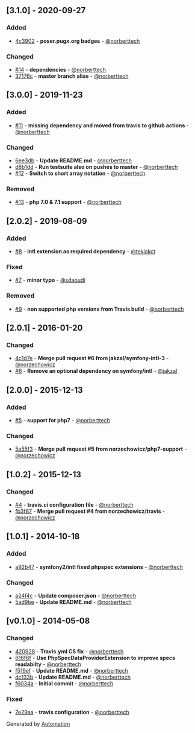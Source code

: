 ## [3.1.0] - 2020-09-27

### Added
- [4c3902](https://github.com/coduo/php-to-string/commit/4c39029921aa1ead4d156e81dc9eac4dfc121e11) - **poser.pugx.org badges** - [@norberttech](https://github.com/norberttech)

### Changed
- [#14](https://github.com/coduo/php-to-string/pull/14) - **dependencies** - [@norberttech](https://github.com/norberttech)
- [37176c](https://github.com/coduo/php-to-string/commit/37176cfff780473b5aedd89f5734d7cad6c7588e) - **master branch alias** - [@norberttech](https://github.com/norberttech)

## [3.0.0] - 2019-11-23

### Added
- [#11](https://github.com/coduo/php-to-string/pull/11) - **missing dependency and moved from travis to github actions** - [@norberttech](https://github.com/norberttech)

### Changed
- [6ee3db](https://github.com/coduo/php-to-string/commit/6ee3dbd06fbff934673f2e59094158cf187400b2) - **Update README.md** - [@norberttech](https://github.com/norberttech)
- [d8b1dd](https://github.com/coduo/php-to-string/commit/d8b1dd1986b2da58dbdd83f19a910229c0802bf3) - **Run testsuite also on pushes to master** - [@norberttech](https://github.com/norberttech)
- [#12](https://github.com/coduo/php-to-string/pull/12) - **Switch to short array notation** - [@norberttech](https://github.com/norberttech)

### Removed
- [#13](https://github.com/coduo/php-to-string/pull/13) - **php 7.0 & 7.1 support** - [@norberttech](https://github.com/norberttech)

## [2.0.2] - 2019-08-09

### Added
- [#8](https://github.com/coduo/php-to-string/pull/8) - **intl extension as required dependency** - [@teklakct](https://github.com/teklakct)

### Fixed
- [#7](https://github.com/coduo/php-to-string/pull/7) - **minor typo** - [@sdaoudi](https://github.com/sdaoudi)

### Removed
- [#9](https://github.com/coduo/php-to-string/pull/9) - **non supported php versions from Travis build** - [@norberttech](https://github.com/norberttech)

## [2.0.1] - 2016-01-20

### Changed
- [4c1d7e](https://github.com/coduo/php-to-string/commit/4c1d7e2e76017719edc70e944ace0ec570748a78) - **Merge pull request #6 from jakzal/symfony-intl-3** - [@norzechowicz](https://github.com/norzechowicz)
- [#6](https://github.com/coduo/php-to-string/pull/6) - **Remove an optional dependency on symfony/intl** - [@jakzal](https://github.com/jakzal)

## [2.0.0] - 2015-12-13

### Added
- [#5](https://github.com/coduo/php-to-string/pull/5) - **support for php7** - [@norberttech](https://github.com/norberttech)

### Changed
- [5a55f3](https://github.com/coduo/php-to-string/commit/5a55f3bd3af772175b458ce48648a36a1d15b54a) - **Merge pull request #5 from norzechowicz/php7-support** - [@norzechowicz](https://github.com/norzechowicz)

## [1.0.2] - 2015-12-13

### Changed
- [#4](https://github.com/coduo/php-to-string/pull/4) - **travis.ci configuration file** - [@norberttech](https://github.com/norberttech)
- [fb3f87](https://github.com/coduo/php-to-string/commit/fb3f879af3878310bd05c35fbec7256b4aeaf58c) - **Merge pull request #4 from norzechowicz/travis** - [@norzechowicz](https://github.com/norzechowicz)

## [1.0.1] - 2014-10-18

### Added
- [a92b47](https://github.com/coduo/php-to-string/commit/a92b47db643541baa7ea9c61ea427a6896676685) - **symfony2/intl fixed phpspec extensions** - [@norberttech](https://github.com/norberttech)

### Changed
- [a24f4c](https://github.com/coduo/php-to-string/commit/a24f4c97278fafa69cea2c180a036b2b207ab204) - **Update composer.json** - [@norberttech](https://github.com/norberttech)
- [5ad9be](https://github.com/coduo/php-to-string/commit/5ad9be49ecfe0e832066bf86dca65ea9a197891e) - **Update README.md** - [@norberttech](https://github.com/norberttech)

## [v0.1.0] - 2014-05-08

### Changed
- [420928](https://github.com/coduo/php-to-string/commit/42092807d4efab4c0c6c7782ab085978de4f4ce9) - **Travis.yml CS fix** - [@norberttech](https://github.com/norberttech)
- [616f6f](https://github.com/coduo/php-to-string/commit/616f6f7dfd47056f39d332d34d9ade395715e6fd) - **Use PhpSpecDataProviderExtension to improve specs readabilty** - [@norberttech](https://github.com/norberttech)
- [f519ef](https://github.com/coduo/php-to-string/commit/f519ef20ec15ba7030daa6315a3090e2a8964efa) - **Update README.md** - [@norberttech](https://github.com/norberttech)
- [dc133b](https://github.com/coduo/php-to-string/commit/dc133bcded367ab1495846d934ef003f92143ee8) - **Update README.md** - [@norberttech](https://github.com/norberttech)
- [f6034a](https://github.com/coduo/php-to-string/commit/f6034a859c7ce9e3b98521df7d27779cccfe7b01) - **Initial commit** - [@norberttech](https://github.com/norberttech)

### Fixed
- [7e29aa](https://github.com/coduo/php-to-string/commit/7e29aa926156d7952ea070af19066eac830192a2) - **travis configuration** - [@norberttech](https://github.com/norberttech)

Generated by [Automation](https://github.com/aeon-php/automation)